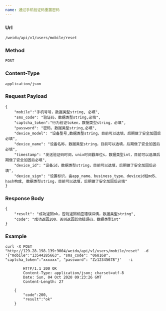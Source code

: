```yaml
---
name: 通过手机验证码重置密码
---
```

    
### Url
    /weidu/api/v1/users/mobile/reset
    
### Method
    POST

### Content-Type
    application/json    

### Request Payload
    {
        "mobile":"手机号号，数据类型string, 必填",
        "sms_code": "验证码，数据类型string,必填",
        "captcha_token":"行为验证token，数据类型string，必填",
        "password": "密码，数据类型string,必填",
        "device_model": "设备型号,数据类型string，目前可以选填，后期做了安全加固后必填",
        "device_name": "设备名称，数据类型string，目前可以选填，后期做了安全加固后必填",
        "timestamp": "发送验证码时间，unix时间戳单位s，数据类型int，目前可以选填后期做了安全加固后必填",
        "device_id": "设备id，数据类型string，目前可以选填，后期做了安全加固后必填",
        "device_sign": "设置标识，由app_name、business_type、deviceid经md5、hash构成, 数据类型string，目前可以选填，后期做了安全加固后必填"
    }
    
### Response Body
    {
        "result": "成功返回ok，否则返回相应错误详情，数据类型string",
        "code": "成功返回200，否则返回其他错误码，数据类型int"
    }
    

### Example
    curl -X POST  "http://129.28.198.139:9004/weidu/api/v1/users/mobile/reset"  -d '{"mobile":"13544285663", "sms_code": "068168", "captcha_token":"xxxxxx", "password": "Zz12345678"}'   -i
            
            HTTP/1.1 200 OK
            Content-Type: application/json; charset=utf-8
            Date: Sun, 04 Oct 2020 09:23:26 GMT
            Content-Length: 27

        {
            "code":200,
            "result":"ok"
        }





